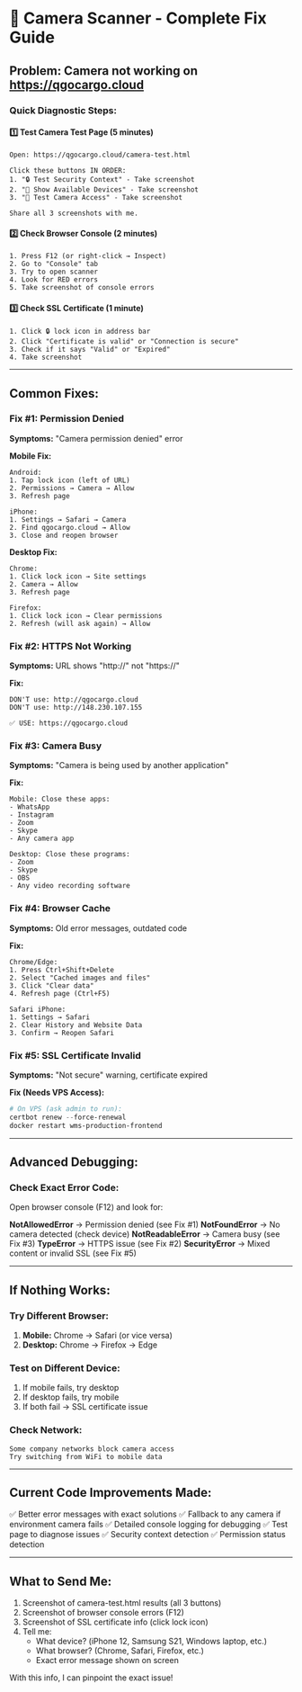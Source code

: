 # 🔧 Camera Scanner - Complete Fix Guide

## Problem: Camera not working on https://qgocargo.cloud

### Quick Diagnostic Steps:

#### 1️⃣ Test Camera Test Page (5 minutes)
```
Open: https://qgocargo.cloud/camera-test.html

Click these buttons IN ORDER:
1. "🔒 Test Security Context" - Take screenshot
2. "📱 Show Available Devices" - Take screenshot  
3. "🎥 Test Camera Access" - Take screenshot

Share all 3 screenshots with me.
```

#### 2️⃣ Check Browser Console (2 minutes)
```
1. Press F12 (or right-click → Inspect)
2. Go to "Console" tab
3. Try to open scanner
4. Look for RED errors
5. Take screenshot of console errors
```

#### 3️⃣ Check SSL Certificate (1 minute)
```
1. Click 🔒 lock icon in address bar
2. Click "Certificate is valid" or "Connection is secure"
3. Check if it says "Valid" or "Expired"
4. Take screenshot
```

---

## Common Fixes:

### Fix #1: Permission Denied
**Symptoms:** "Camera permission denied" error

**Mobile Fix:**
```
Android:
1. Tap lock icon (left of URL)
2. Permissions → Camera → Allow
3. Refresh page

iPhone:
1. Settings → Safari → Camera
2. Find qgocargo.cloud → Allow
3. Close and reopen browser
```

**Desktop Fix:**
```
Chrome:
1. Click lock icon → Site settings
2. Camera → Allow
3. Refresh page

Firefox:
1. Click lock icon → Clear permissions
2. Refresh (will ask again) → Allow
```

### Fix #2: HTTPS Not Working
**Symptoms:** URL shows "http://" not "https://"

**Fix:**
```
DON'T use: http://qgocargo.cloud
DON'T use: http://148.230.107.155

✅ USE: https://qgocargo.cloud
```

### Fix #3: Camera Busy
**Symptoms:** "Camera is being used by another application"

**Fix:**
```
Mobile: Close these apps:
- WhatsApp
- Instagram  
- Zoom
- Skype
- Any camera app

Desktop: Close these programs:
- Zoom
- Skype
- OBS
- Any video recording software
```

### Fix #4: Browser Cache
**Symptoms:** Old error messages, outdated code

**Fix:**
```
Chrome/Edge:
1. Press Ctrl+Shift+Delete
2. Select "Cached images and files"
3. Click "Clear data"
4. Refresh page (Ctrl+F5)

Safari iPhone:
1. Settings → Safari
2. Clear History and Website Data
3. Confirm → Reopen Safari
```

### Fix #5: SSL Certificate Invalid
**Symptoms:** "Not secure" warning, certificate expired

**Fix (Needs VPS Access):**
```powershell
# On VPS (ask admin to run):
certbot renew --force-renewal
docker restart wms-production-frontend
```

---

## Advanced Debugging:

### Check Exact Error Code:
Open browser console (F12) and look for:

**NotAllowedError** → Permission denied (see Fix #1)
**NotFoundError** → No camera detected (check device)
**NotReadableError** → Camera busy (see Fix #3)
**TypeError** → HTTPS issue (see Fix #2)
**SecurityError** → Mixed content or invalid SSL (see Fix #5)

---

## If Nothing Works:

### Try Different Browser:
1. **Mobile:** Chrome → Safari (or vice versa)
2. **Desktop:** Chrome → Firefox → Edge

### Test on Different Device:
1. If mobile fails, try desktop
2. If desktop fails, try mobile
3. If both fail → SSL certificate issue

### Check Network:
```
Some company networks block camera access
Try switching from WiFi to mobile data
```

---

## Current Code Improvements Made:

✅ Better error messages with exact solutions
✅ Fallback to any camera if environment camera fails
✅ Detailed console logging for debugging
✅ Test page to diagnose issues
✅ Security context detection
✅ Permission status detection

---

## What to Send Me:

1. Screenshot of camera-test.html results (all 3 buttons)
2. Screenshot of browser console errors (F12)
3. Screenshot of SSL certificate info (click lock icon)
4. Tell me:
   - What device? (iPhone 12, Samsung S21, Windows laptop, etc.)
   - What browser? (Chrome, Safari, Firefox, etc.)
   - Exact error message shown on screen

With this info, I can pinpoint the exact issue!
